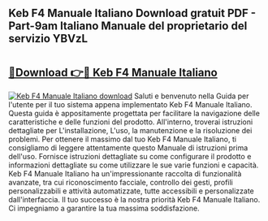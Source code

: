 ## Keb F4 Manuale Italiano Download gratuit PDF - Part-9am Italiano Manuale del proprietario del servizio YBVzL

# <h2><a href="http://dfeazbc.blite.top/?on=Keb+F4+Manuale+Italiano">🔗Download 👉🔴 Keb F4 Manuale Italiano</a></h2>

[![Keb F4 Manuale Italiano download](https://i.imgur.com/lujVjoI.png)](http://dfeazbc.blite.top/?on=Keb+F4+Manuale+Italiano)
Saluti e benvenuto nella Guida per l'utente per il tuo sistema appena implementato Keb F4 Manuale Italiano. Questa guida è appositamente progettata per facilitare la navigazione delle caratteristiche e delle funzioni del prodotto. All'interno, troverai istruzioni dettagliate per L'installazione, L'uso, la manutenzione e la risoluzione dei problemi. Per ottenere il massimo dal tuo Keb F4 Manuale Italiano, ti consigliamo di leggere attentamente questo Manuale di istruzioni prima dell'uso. Fornisce istruzioni dettagliate su come configurare il prodotto e informazioni dettagliate su come utilizzare le sue varie funzioni e capacità. Keb F4 Manuale Italiano ha un'impressionante raccolta di funzionalità avanzate, tra cui riconoscimento facciale, controllo dei gesti, profili personalizzabili e attività automatizzate, tutte accessibili e personalizzate dall'interfaccia. Il tuo successo è la nostra priorità Keb F4 Manuale Italiano. Ci impegniamo a garantire la tua massima soddisfazione.
